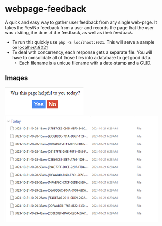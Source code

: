 # webpage-feedback
A quick and easy way to gather user feedback from any single web-page.
It takes the Yes/No feedback from a user and records the page that the user was visiting, the time of the feedback, as well as their feedback.

* To run this quickly use `php -S localhost:8021`. This will serve a sample on [localhost:8021](http://localhost:8021)
* To deal with concurrency, each response gets a separate file. You will have to consolidate all of those files into a database to get good data. 
    * Each filename is a unique filename with a date-stamp and a GUID. 

## Images
![](/images/webpage-feedback-1.png)
![](/images/webpage-feedback-2.png)
